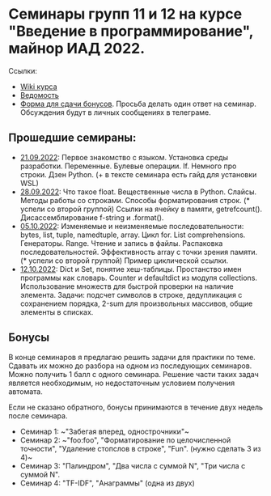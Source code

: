 # Семинары групп 11 и 12 на курсе "Введение в программирование", майнор ИАД 2022.

Ссылки:
 - [Wiki курса](http://wiki.cs.hse.ru/%D0%92%D0%B2%D0%B5%D0%B4%D0%B5%D0%BD%D0%B8%D0%B5_%D0%B2_%D0%BF%D1%80%D0%BE%D0%B3%D1%80%D0%B0%D0%BC%D0%BC%D0%B8%D1%80%D0%BE%D0%B2%D0%B0%D0%BD%D0%B8%D0%B5_22/23_(%D0%BC%D0%B0%D0%B9%D0%BD%D0%BE%D1%80_%D0%98%D0%90%D0%94))
 - [Ведомость](https://docs.google.com/spreadsheets/d/1VUACNvvtewTJZYF986zfNhNiLKQ1F_ubPgDMQygrBpA/)
 - [Форма для сдачи бонусов](https://forms.gle/THdDf7fkVwKAbgnv8). Просьба делать один ответ на семинар. Обсуждения будут в личных сообщениях в телеграме.

## Прошедшие семираны:
- [21.09.2022](seminar_1_intro.ipynb): Первое знакомство с языком. Установка среды разработки. Переменные. Булевые операции. If. Немного про строки. Дзен Python. (+ в тексте семинара есть гайд для установки WSL)
- [28.09.2022](seminar_2_floats_fstrings.ipynb): Что такое float. Вещественные числа в Python. Слайсы. Методы работы со строками. Способы форматирования строк. 
(* успели со второй группой) Ссылки на ячейку в памяти, getrefcount(). Дисассемблирование f-string и .format().
- [05.10.2022](seminar_3_sequences.ipynb): Изменяемые и неизменяемые последовательности: bytes, list, tuple, namedtuple, array. Цикл for. List comprehensions. Генераторы. Range. Чтение и запись в файлы. Распаковка последовательностей. Эффективность array с точки зрения памяти. (* успели со второй группой) Пример циклической ссылки.
- [12.10.2022](seminar_4_hashtables.ipynb): Dict и Set, понятие хеш-таблицы. Простанство имен программы как словарь. Counter и defaultdict из модуля collections. Использование множеств для быстрой проверки на наличие элемента. Задачи: подсчет символов в строке, дедупликация с сохранением порядка, 2-sum для произвольных массивов, общие элементы в списках.

## Бонусы
В конце семинаров я предлагаю решить задачи для практики по теме. Сдавать их можно до разбора на одном из последующих семинаров. Можно получить 1 балл с одного семинара.
Решение части таких задач является необходимым, но недостаточным условием получения автомата.

Если не сказано обратного, бонусы принимаются в течение двух недель после семинара.

- Семинар 1: ~"Забегая вперед, однострочники"~
- Семинар 2: ~"foo:foo", "Форматирование по целочисленной точности", "Удаление стопслов в строке", "Fun". (нужно сделать 3 из 4)~
- Семинар 3: "Палиндром", "Два числа с суммой N", "Три числа с суммой N".
- Семинар 4: "TF-IDF", "Анаграммы" (одна из двух)
